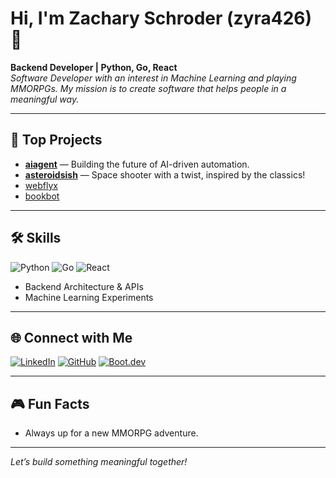 # Hi, I'm Zachary Schroder (zyra426) 👋

**Backend Developer | Python, Go, React**  
*Software Developer with an interest in Machine Learning and playing MMORPGs. My mission is to create software that helps people in a meaningful way.*

---

## 🚀 Top Projects

- [**aiagent**](https://github.com/zyra426/aiagent) — Building the future of AI-driven automation.
- [**asteroidsish**](https://github.com/zyra426/asteroidsish) — Space shooter with a twist, inspired by the classics!
- [webflyx](https://github.com/zyra426/webflyx)  
- [bookbot](https://github.com/zyra426/bookbot)  

---

## 🛠️ Skills

![Python](https://img.shields.io/badge/Python-3670A0?style=for-the-badge&logo=python&logoColor=ffdd54)
![Go](https://img.shields.io/badge/Go-00ADD8?style=for-the-badge&logo=go&logoColor=white)
![React](https://img.shields.io/badge/React-20232A?style=for-the-badge&logo=react&logoColor=61DAFB)

- Backend Architecture & APIs
- Machine Learning Experiments

---

## 🌐 Connect with Me

[![LinkedIn](https://img.shields.io/badge/LinkedIn-0A66C2?style=flat-square&logo=linkedin&logoColor=white)](https://www.linkedin.com/in/zachary-schroder-94b6a9136)
[![GitHub](https://img.shields.io/badge/GitHub-181717?style=flat-square&logo=github&logoColor=white)](https://github.com/zyra426)
[![Boot.dev](https://img.shields.io/badge/Boot.dev-00438B?style=flat-square&logo=data:image/svg+xml;base64,PHN2ZyB4bWxucz0iaHR0cDovL3d3dy53My5vcmcvMjAwMC9zdmciIHdpZHRoPSIxNiIgaGVpZ2h0PSIxNiI+PHJlY3Qgd2lkdGg9IjE2IiBoZWlnaHQ9IjE2IiBmaWxsPSIjMDA0MzhCIi8+PC9zdmc+) ](https://www.boot.dev/u/thealmostgreat)

---

## 🎮 Fun Facts

- Always up for a new MMORPG adventure.

---

*Let’s build something meaningful together!*

